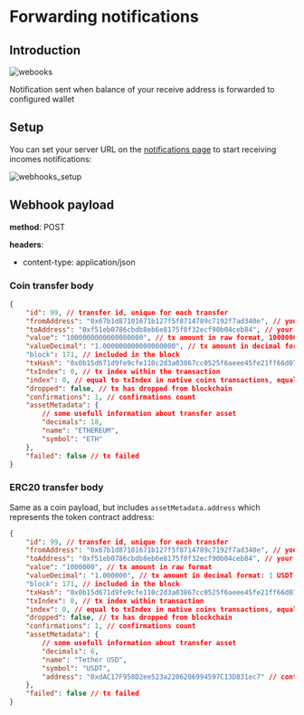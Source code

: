 # Forwarding notifications

## Introduction

![webooks](/obsidian/images/webooks.png)

Notification sent when balance of your receive address is forwarded to configured wallet

## Setup

You can set your server URL on the <a href="https://app.curra.io/notifications" target="_blank">notifications page</a> to start receiving incomes notifications:

![webhooks_setup](/obsidian/images/webhooks_setup_forwarding.png)

## Webhook payload

**method**: POST

**headers**:

- content-type: application/json

### Coin transfer body

```json
{
	"id": 99, // transfer id, unique for each transfer
	"fromAddress": "0x67b1d87101671b127f5f8714789c7192f7ad340e", // your receive address
	"toAddress": "0xf51eb0786cbdb8eb6e8175f0f32ecf90b04ceb84", // your target address
	"value": "1000000000000000000", // tx amount in raw format, 1000000000000000000 wei
	"valueDecimal": "1.000000000000000000", // tx amount in decimal format: 1 ETH
	"block": 171, // included in the block
	"txHash": "0x0b15d671d9fe9cfe110c2d3a03867cc0525f6aeee45fe21ff66d07e0fd38ef46", // tx hash
	"txIndex": 0, // tx index within the transaction
	"index": 0, // equal to txIndex in native coins transactions, equals to log index in token transactions
	"dropped": false, // tx has dropped from blockchain
	"confirmations": 1, // confirmations count
	"assetMetadata": {
		// some usefull information about transfer asset
		"decimals": 18,
		"name": "ETHEREUM",
		"symbol": "ETH"
	},
	"failed": false // tx failed
}
```

### ERC20 transfer body

Same as a coin payload, but includes `assetMetadata.address` which represents the token contract address:

```json
{
	"id": 99, // transfer id, unique for each transfer
	"fromAddress": "0x67b1d87101671b127f5f8714789c7192f7ad340e", // your receive address
	"toAddress": "0xf51eb0786cbdb8eb6e8175f0f32ecf90b04ceb84", // your target address
	"value": "1000000", // tx amount in raw format
	"valueDecimal": "1.000000", // tx amount in decimal format: 1 USDT
	"block": 171, // included in the block
	"txHash": "0x0b15d671d9fe9cfe110c2d3a03867cc0525f6aeee45fe21ff66d07e0fd38ef46", // tx hash
	"txIndex": 0, // tx index within transaction
	"index": 0, // equal to txIndex in native coins transactions, equals to log index in token transactions
	"dropped": false, // tx has dropped from blockchain
	"confirmations": 1, // confirmations count
	"assetMetadata": {
		// some usefull information about transfer asset
		"decimals": 6,
		"name": "Tether USD",
		"symbol": "USDT",
		"address": "0xdAC17F958D2ee523a2206206994597C13D831ec7" // contract address
	},
	"failed": false // tx failed
}
```
